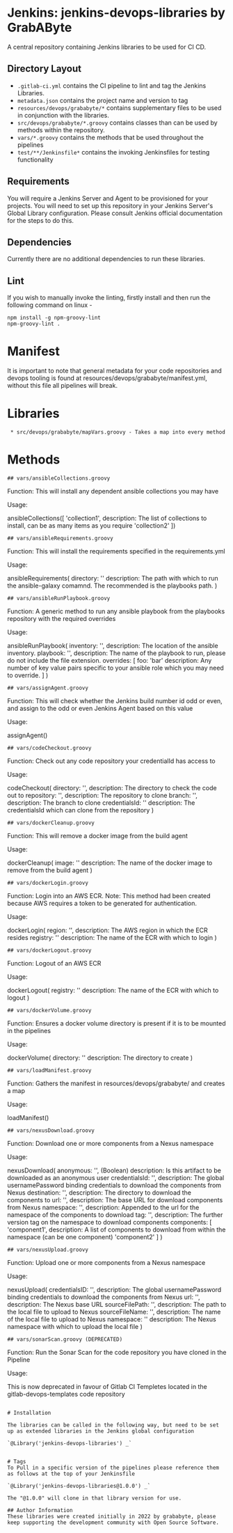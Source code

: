 # Jenkins: jenkins-devops-libraries by GrabAByte

A central repository containing Jenkins libraries to be used for CI CD.

## Directory Layout

* `.gitlab-ci.yml` contains the CI pipeline to lint and tag the Jenkins Libraries.
* `metadata.json` contains the project name and version to tag
* `resources/devops/grababyte/*` contains supplementary files to be used in conjunction with the libraries.
* `src/devops/grababyte/*.groovy` contains classes than can be used by methods within the repository.
* `vars/*.groovy` contains the methods that be used throughout the pipelines
* `test/**/Jenkinsfile*` contains the invoking Jenkinsfiles for testing functionality

## Requirements

You will require a Jenkins Server and Agent to be provisioned for your projects.
You will need to set up this repository in your Jenkins Server's Global Library configuration. Please consult Jenkins official documentation for the steps to do this.

## Dependencies

Currently there are no additional dependencies to run these libraries.

## Lint

If you wish to manually invoke the linting, firstly install and then run the following command on linux -

```
npm install -g npm-groovy-lint
npm-groovy-lint .
```

# Manifest

It is important to note that general metadata for your code repositories and devops tooling is found at resources/devops/grababyte/manifest.yml, without this file all pipelines will break.

# Libraries
```
 * src/devops/grababyte/mapVars.groovy - Takes a map into every method
```

# Methods
```
## vars/ansibleCollections.groovy
```
Function: This will install any dependent ansible collections you may have

Usage:

ansibleCollections([
  'collection1', description: The list of collections to install, can be as many items as you require
  'collection2'
])
```
## vars/ansibleRequirements.groovy
```
Function: This will install the requirements specified in the requirements.yml

Usage:

ansibleRequirements(
  directory: ''  description: The path with which to run the ansible-galaxy comamnd. The recommended is the playbooks path.
)
```
## vars/ansibleRunPlaybook.groovy
```
Function: A generic method to run any ansible playbook from the playbooks repository with the required overrides

Usage:

ansibleRunPlaybook(
  inventory: '', description: The location of the ansible inventory.
  playbook: '', description: The name of the playbook to run, please do not include the file extension.
  overrides: [
    foo: 'bar' description: Any number of key value pairs specific to your ansible role which you may need to override.
  ]
)
```
## vars/assignAgent.groovy
```
Function: This will check whether the Jenkins build number id odd or even, and assign to the odd or even Jenkins Agent based on this value

Usage:

assignAgent()
```
## vars/codeCheckout.groovy
```
Function: Check out any code repository your credentialId has access to

Usage:

codeCheckout(
  directory: '', description: The directory to check the code out to
  repository: '', description: The repository to clone
  branch: '', description: The branch to clone
  credentialsId: '' description: The credentialsId which can clone from the repository
)
```
## vars/dockerCleanup.groovy
```
Function: This will remove a docker image from the build agent

Usage:

dockerCleanup(
  image: '' description: The name of the docker image to remove from the build agent
)
```
## vars/dockerLogin.groovy
```
Function: Login into an AWS ECR. Note: This method had been created because AWS requires a token to be generated for authentication.

Usage:

dockerLogin(
  region: '', description: The AWS region in which the ECR resides
  registry: '' description: The name of the ECR with which to login
)
```
## vars/dockerLogout.groovy
```
Function: Logout of an AWS ECR

Usage:

dockerLogout(
  registry: '' description: The name of the ECR with which to logout
)
```
## vars/dockerVolume.groovy
```
Function: Ensures a docker volume directory is present if it is to be mounted in the pipelines

Usage:

dockerVolume(
  directory: '' description: The directory to create
)
```
## vars/loadManifest.groovy
```
Function: Gathers the manifest in resources/devops/grababyte/ and creates a map

Usage:

loadManifest()
```
## vars/nexusDownload.groovy
```
Function: Download one or more components from a Nexus namespace

Usage:

nexusDownload(
  anonymous: '', (Boolean) description: Is this artifact to be downloaded as an anonymous user
  credentialsId: '', description: The global usernamePassword binding credentials to download the components from Nexus
  destination: '', description: The directory to download the components to
  url: '', description: The base URL for download components from Nexus
  namespace: '', description: Appended to the url for the namespace of the components to download
  tag: '', description: The further version tag on the namespace to download components
  components: [
    'component1', description: A list of components to download from within the namespace (can be one component)
    'component2'
  ]
)
```
## vars/nexusUpload.groovy
```
Function: Upload one or more components from a Nexus namespace

Usage:

nexusUpload(
  credentialsID: '', description: The global usernamePassword binding credentials to download the components from Nexus
  url: '', description: The Nexus base URL
  sourceFilePath: '', description: The path to the local file to upload to Nexus
  sourceFileName: '', description: The name of the local file to upload to Nexus
  namespace: '' description: The Nexus namespace with which to upload the local file
)
```
## vars/sonarScan.groovy (DEPRECATED)
```
Function: Run the Sonar Scan for the code repository you have cloned in the Pipeline

Usage:

This is now deprecated in favour of Gitlab CI Templetes located in the gitlab-devops-templates code repository
```

# Installation

The libraries can be called in the following way, but need to be set up as extended libraries in the Jenkins global configuration

`@Library('jenkins-devops-libraries') _`


# Tags
To Pull in a specific version of the pipelines please reference them as follows at the top of your Jenkinsfile

`@Library('jenkins-devops-libraries@1.0.0') _`

The "@1.0.0" will clone in that library version for use.

## Author Information
These libraries were created initially in 2022 by grababyte, please keep supporting the development community with Open Source Software.
